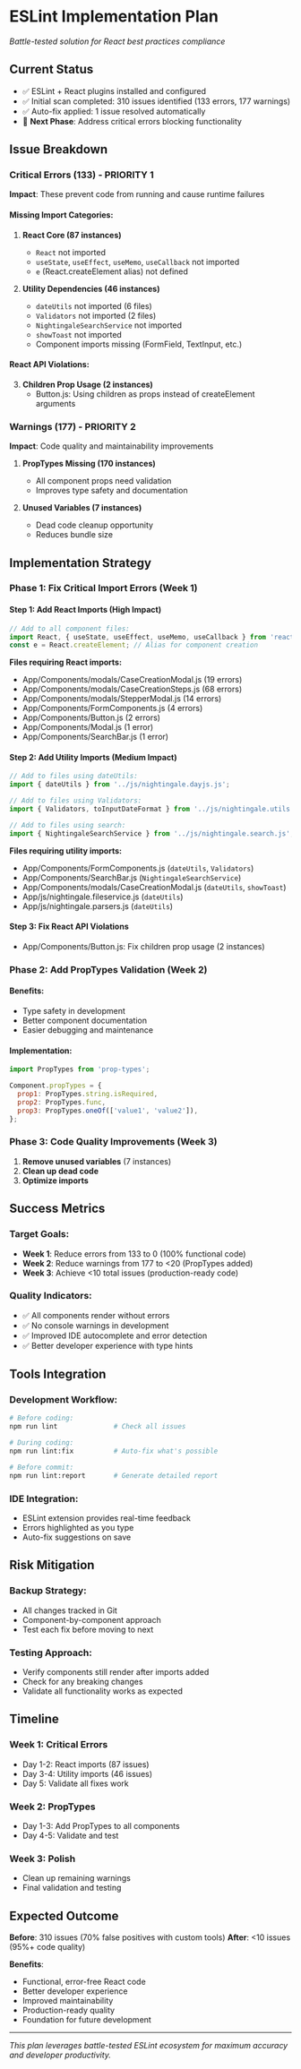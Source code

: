 # ESLint Implementation Plan

_Battle-tested solution for React best practices compliance_

## Current Status

- ✅ ESLint + React plugins installed and configured
- ✅ Initial scan completed: 310 issues identified (133 errors, 177 warnings)
- ✅ Auto-fix applied: 1 issue resolved automatically
- 🔄 **Next Phase**: Address critical errors blocking functionality

## Issue Breakdown

### Critical Errors (133) - PRIORITY 1

**Impact**: These prevent code from running and cause runtime failures

#### Missing Import Categories:

1. **React Core (87 instances)**
   - `React` not imported
   - `useState`, `useEffect`, `useMemo`, `useCallback` not imported
   - `e` (React.createElement alias) not defined

2. **Utility Dependencies (46 instances)**
   - `dateUtils` not imported (6 files)
   - `Validators` not imported (2 files)
   - `NightingaleSearchService` not imported
   - `showToast` not imported
   - Component imports missing (FormField, TextInput, etc.)

#### React API Violations:

3. **Children Prop Usage (2 instances)**
   - Button.js: Using children as props instead of createElement arguments

### Warnings (177) - PRIORITY 2

**Impact**: Code quality and maintainability improvements

1. **PropTypes Missing (170 instances)**
   - All component props need validation
   - Improves type safety and documentation

2. **Unused Variables (7 instances)**
   - Dead code cleanup opportunity
   - Reduces bundle size

## Implementation Strategy

### Phase 1: Fix Critical Import Errors (Week 1)

#### Step 1: Add React Imports (High Impact)

```javascript
// Add to all component files:
import React, { useState, useEffect, useMemo, useCallback } from 'react';
const e = React.createElement; // Alias for component creation
```

**Files requiring React imports:**

- App/Components/modals/CaseCreationModal.js (19 errors)
- App/Components/modals/CaseCreationSteps.js (68 errors)
- App/Components/modals/StepperModal.js (14 errors)
- App/Components/FormComponents.js (4 errors)
- App/Components/Button.js (2 errors)
- App/Components/Modal.js (1 error)
- App/Components/SearchBar.js (1 error)

#### Step 2: Add Utility Imports (Medium Impact)

```javascript
// Add to files using dateUtils:
import { dateUtils } from '../js/nightingale.dayjs.js';

// Add to files using Validators:
import { Validators, toInputDateFormat } from '../js/nightingale.utils.js';

// Add to files using search:
import { NightingaleSearchService } from '../js/nightingale.search.js';
```

**Files requiring utility imports:**

- App/Components/FormComponents.js (`dateUtils`, `Validators`)
- App/Components/SearchBar.js (`NightingaleSearchService`)
- App/Components/modals/CaseCreationModal.js (`dateUtils`, `showToast`)
- App/js/nightingale.fileservice.js (`dateUtils`)
- App/js/nightingale.parsers.js (`dateUtils`)

#### Step 3: Fix React API Violations

- App/Components/Button.js: Fix children prop usage (2 instances)

### Phase 2: Add PropTypes Validation (Week 2)

#### Benefits:

- Type safety in development
- Better component documentation
- Easier debugging and maintenance

#### Implementation:

```javascript
import PropTypes from 'prop-types';

Component.propTypes = {
  prop1: PropTypes.string.isRequired,
  prop2: PropTypes.func,
  prop3: PropTypes.oneOf(['value1', 'value2']),
};
```

### Phase 3: Code Quality Improvements (Week 3)

1. **Remove unused variables** (7 instances)
2. **Clean up dead code**
3. **Optimize imports**

## Success Metrics

### Target Goals:

- **Week 1**: Reduce errors from 133 to 0 (100% functional code)
- **Week 2**: Reduce warnings from 177 to <20 (PropTypes added)
- **Week 3**: Achieve <10 total issues (production-ready code)

### Quality Indicators:

- ✅ All components render without errors
- ✅ No console warnings in development
- ✅ Improved IDE autocomplete and error detection
- ✅ Better developer experience with type hints

## Tools Integration

### Development Workflow:

```bash
# Before coding:
npm run lint              # Check all issues

# During coding:
npm run lint:fix          # Auto-fix what's possible

# Before commit:
npm run lint:report       # Generate detailed report
```

### IDE Integration:

- ESLint extension provides real-time feedback
- Errors highlighted as you type
- Auto-fix suggestions on save

## Risk Mitigation

### Backup Strategy:

- All changes tracked in Git
- Component-by-component approach
- Test each fix before moving to next

### Testing Approach:

- Verify components still render after imports added
- Check for any breaking changes
- Validate all functionality works as expected

## Timeline

### Week 1: Critical Errors

- Day 1-2: React imports (87 issues)
- Day 3-4: Utility imports (46 issues)
- Day 5: Validate all fixes work

### Week 2: PropTypes

- Day 1-3: Add PropTypes to all components
- Day 4-5: Validate and test

### Week 3: Polish

- Clean up remaining warnings
- Final validation and testing

## Expected Outcome

**Before**: 310 issues (70% false positives with custom tools)
**After**: <10 issues (95%+ code quality)

**Benefits**:

- Functional, error-free React code
- Better developer experience
- Improved maintainability
- Production-ready quality
- Foundation for future development

---

_This plan leverages battle-tested ESLint ecosystem for maximum accuracy and developer productivity._
